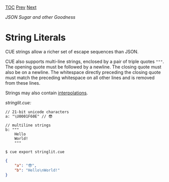 [TOC](Readme.md) [Prev](numberlit.md) [Next](stringraw.md)

_JSON Sugar and other Goodness_

# String Literals

CUE strings allow a richer set of escape sequences than JSON.

CUE also supports multi-line strings, enclosed by a pair of triple quotes `"""`.
The opening quote must be followed by a newline.
The closing quote must also be on a newline.
The whitespace directly preceding the closing quote must match the preceding
whitespace on all other lines and is removed from these lines.

Strings may also contain [interpolations](interpolation.md).

<!-- CUE editor -->
_stringlit.cue:_
```
// 21-bit unicode characters
a: "\U0001F60E" // 😎

// multiline strings
b: """
    Hello
    World!
    """
```

<!-- JSON result -->
`$ cue export stringlit.cue`
```json
{
    "a": "😎",
    "b": "Hello\nWorld!"
}
```

